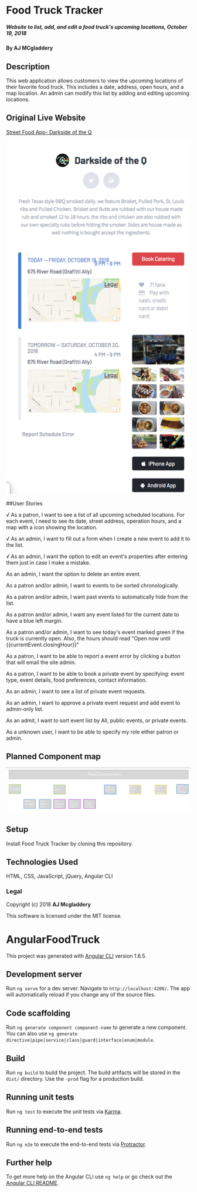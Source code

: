 # Food Truck Tracker

##### Website to list, add, and edit a food truck's upcoming locations, October 19, 2018

#### By AJ MCgladdery

## Description

This web application allows customers to view the upcoming locations of their favorite food truck. This includes a date, address, open hours, and a map location. An admin can modify this list by adding and editing upcoming locations.

## Original Live Website
[Street Food App- Darkside of the Q](https://streetfoodapp.com/eugene/darkside-of-the-q)

![screenshot of live site](https://github.com/amcgladd/angular-food-truck/blob/master/images/Screen%20Shot%202018-10-19%20at%208.37.32%20AM.png)

##User Stories

√ As a patron, I want to see a list of all upcoming scheduled locations. For each event, I need to see its date, street address, operation hours, and a map with a icon showing the location.

√ As an admin, I want to fill out a form when I create a new event to add it to the list.

√ As an admin, I want the option to edit an event's properties after entering them just in case I make a mistake.

As an admin, I want the option to delete an entire event.

As a patron and/or admin, I want to events to be sorted chronologically.

As a patron and/or admin, I want past events to automatically hide from the list.

As a patron and/or admin, I want any event listed for the current date to have a blue left margin.

As a patron and/or admin, I want to see today's event marked green if the truck is currently open. Also, the hours should read "Open now until {{currentEvent.closingHour}}"

As a patron, I want to be able to report a event error by clicking a button that will email the site admin.

As a patron, I want to be able to book a private event by specifying: event type, event details, food preferences, contact information.

As an admin, I want to see a list of private event requests.

As an admin, I want to approve a private event request and add event to admin-only list.

As an admit, I want to sort event list by All, public events, or private events.

As a unknown user, I want to be able to specify my role either patron or admin.

## Planned Component map

![component map](https://github.com/amcgladd/angular-food-truck/blob/master/images/componentMap.png)

## Setup

Install Food Truck Tracker by cloning this repository.

## Technologies Used

HTML, CSS, JavaScript, jQuery, Angular CLI

### Legal

Copyright (c) 2018 **AJ Mcgladdery**

This software is licensed under the MIT license.



# AngularFoodTruck

This project was generated with [Angular CLI](https://github.com/angular/angular-cli) version 1.6.5.

## Development server

Run `ng serve` for a dev server. Navigate to `http://localhost:4200/`. The app will automatically reload if you change any of the source files.

## Code scaffolding

Run `ng generate component component-name` to generate a new component. You can also use `ng generate directive|pipe|service|class|guard|interface|enum|module`.

## Build

Run `ng build` to build the project. The build artifacts will be stored in the `dist/` directory. Use the `-prod` flag for a production build.

## Running unit tests

Run `ng test` to execute the unit tests via [Karma](https://karma-runner.github.io).

## Running end-to-end tests

Run `ng e2e` to execute the end-to-end tests via [Protractor](http://www.protractortest.org/).

## Further help

To get more help on the Angular CLI use `ng help` or go check out the [Angular CLI README](https://github.com/angular/angular-cli/blob/master/README.md).

